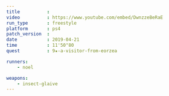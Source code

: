 ```yaml
---
title          :
video          : https://www.youtube.com/embed/DwnzzeBeRaE
run_type       : freestyle
platform       : ps4
patch_version  : 
date           : 2019-04-21
time           : 11'50"80
quest          : 9★-a-visitor-from-eorzea

runners:
    - noel

weapons:
    - insect-glaive
---
```

